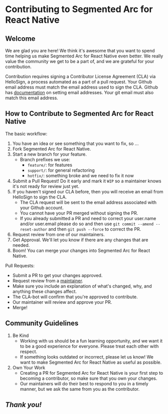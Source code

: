 # Contributing to Segmented Arc for React Native

## Welcome

We are glad you are here! We think it's awesome that you want to spend time helping us make Segmented Arc for React Native even better. We really value the community we get to be a part of, and we are grateful for your contribution.

Contribution requires signing a Contributor License Agreement (CLA) via HelloSign, a process automated as a part of a pull request. Your Github email address must match the email address used to sign the CLA. Github has [documentation](https://help.github.com/articles/setting-your-commit-email-address-on-github/) on setting email addresses. Your git email must also match this email address.

## How to Contribute to Segmented Arc for React Native

The basic workflow:

1. You have an idea or see something that you want to fix, so ...
2. Fork Segmented Arc for React Native.
3. Start a new branch for your feature.
   - Branch prefixes we use:
     - `feature/`: for features
     - `support/`: for general refactoring
     - `hotfix/`: something broke and we need to fix it now
4. Submit a Pull Request! Do it early and mark it `WIP` so a maintainer knows it's not ready for review just yet.
5. If you haven't signed our CLA before, then you will receive an email from HelloSign to sign the CLA.
   - The CLA request will be sent to the email address associated with your Github account.
   - You cannot have your PR merged without signing the PR.
   - If you already submitted a PR and need to correct your user.name and/or user.email please do so and then use `git commit --amend --reset-author` and then `git push --force` to correct the PR.
6. Request review from one of our maintainers.
7. Get Approval. We'll let you know if there are any changes that are needed.
8. Boom! You can merge your changes into Segmented Arc for React Native.

Pull Requests:

- Submit a PR to get your changes approved.
- Request review from a [maintainer](MAINTAINERS.md).
- Make sure you include an explanation of what's changed, why, and anything these changes affect.
- The CLA-bot will confirm that you're approved to contribute.
- Our maintainer will review and approve your PR.
- Merge!

## Community Guidelines

1. Be Kind
   - Working with us should be a fun learning opportunity, and we want it to be a good experience for everyone. Please treat each other with respect.
   - If something looks outdated or incorrect, please let us know! We want to make Segmented Arc for React Native as useful as possible.
2. Own Your Work
   - Creating a PR for Segmented Arc for React Native is your first step to becoming a contributor, so make sure that you own your changes.
   - Our maintainers will do their best to respond to you in a timely manner, but we ask the same from you as the contributor.

## _Thank you!_

